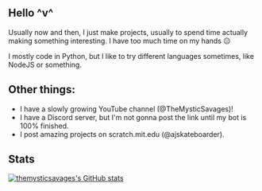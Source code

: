 ## Hello ^v^
Usually now and then, I just make projects, usually to spend time actually making something interesting. I have too much time on my hands 😐

I mostly code in Python, but I like to try different languages sometimes, like NodeJS or something.

## Other things:
 - I have a slowly growing YouTube channel (@TheMysticSavages)!
 - I have a Discord server, but I'm not gonna post the link until my bot is 100% finished.
 - I post amazing projects on scratch.mit.edu (@ajskateboarder).

## Stats

[![themysticsavages's GitHub stats](https://github-readme-stats.vercel.app/api?username=themysticsavages)](https://github.com/themysticsavages/github-readme-stats)

